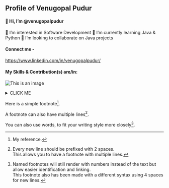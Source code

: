 ## Profile of Venugopal Pudur
#### 👋 Hi, I’m @venugopalpudur 
👀 I’m interested in Software Development
🌱 I’m currently learning Java & Python
💞️ I’m looking to collaborate on Java projects

#### Connect me - 
https://www.linkedin.com/in/venugopalpudur/

<!---
venugopalpudur/venugopalpudur is a ✨ special ✨ repository because its `README.md` (this file) appears on your GitHub profile.
You can click the Preview link to take a look at your changes.
--->

#### My Skills & Contribution(s) are/in:
![This is an image](https://cdn.cdnlogo.com/logos/h/80/html-5.svg)

<details><summary>CLICK ME</summary>
<p>

#### We can hide anything, even code!

```ruby
   puts "Hello World"
```

</p>
</details>


Here is a simple footnote[^1].

A footnote can also have multiple lines[^2].  

You can also use words, to fit your writing style more closely[^note].

[^1]: My reference.
[^2]: Every new line should be prefixed with 2 spaces.  
  This allows you to have a footnote with multiple lines.
[^note]:
    Named footnotes will still render with numbers instead of the text but allow easier identification and linking.  
    This footnote also has been made with a different syntax using 4 spaces for new lines.
